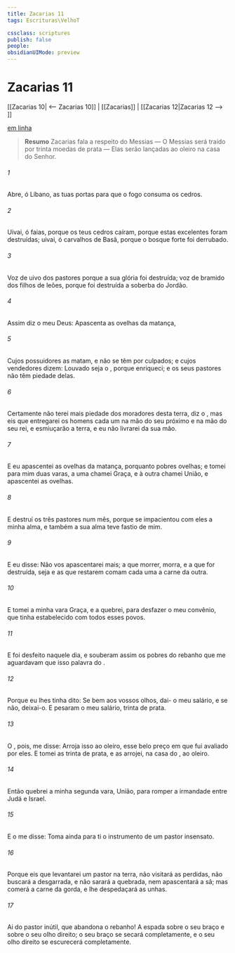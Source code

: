 ```yaml
---
title: Zacarias 11
tags: Escrituras\VelhoT

cssclass: scriptures
publish: false
people:
obsidianUIMode: preview
---
```


# Zacarias 11
[[Zacarias 10| <-- Zacarias 10]] | [[Zacarias]] | [[Zacarias 12|Zacarias 12 --> ]]

[em linha](https://churchofjesuschrist.org/study/scriptures/ot/zech/11?lang=por)

> __Resumo__
Zacarias fala a respeito do Messias — O Messias será traído por trinta moedas de prata — Elas serão lançadas ao oleiro na casa do Senhor.

###### 1 
Abre, ó Líbano, as tuas portas para que o fogo consuma os cedros.

###### 2 
Uivai, ó faias, porque os teus cedros caíram, porque estas excelentes  foram destruídas; uivai, ó carvalhos de Basã, porque o bosque forte foi derrubado.

###### 3 
Voz de uivo dos pastores  porque a sua glória foi destruída; voz de bramido dos filhos de leões, porque foi destruída a soberba do Jordão.

###### 4 
Assim diz o  meu Deus: Apascenta as ovelhas da matança,

###### 5 
Cujos possuidores as matam, e não se têm por culpados; e cujos vendedores dizem: Louvado seja o , porque enriqueci; e os seus pastores não têm piedade delas.

###### 6 
Certamente não terei mais piedade dos moradores desta terra, diz o , mas eis que entregarei os homens cada um na mão do seu próximo e na mão do seu rei, e esmiuçarão a terra, e eu não  livrarei da sua mão.

###### 7 
E eu apascentei as ovelhas da matança, porquanto  pobres ovelhas; e tomei para mim duas varas, a uma  chamei Graça, e à outra chamei União, e apascentei as ovelhas.

###### 8 
E destruí os três pastores num  mês, porque se impacientou com eles a minha alma, e também a sua alma teve fastio de mim.

###### 9 
E eu disse: Não vos apascentarei mais; a que morrer, morra, e a que for destruída, seja  e as que restarem comam cada uma a carne da outra.

###### 10 
E tomei a minha vara Graça, e a quebrei, para desfazer o meu convênio, que tinha estabelecido com todos esses povos.

###### 11 
E foi desfeito naquele dia, e souberam assim os pobres do rebanho que me aguardavam que isso  palavra do .

###### 12 
Porque eu lhes tinha dito: Se  bem aos vossos olhos, dai- o meu salário, e se não, deixai-o. E pesaram o meu salário, trinta  de prata.

###### 13 
O , pois, me disse: Arroja isso ao oleiro, esse belo preço em que fui avaliado por eles. E tomei as trinta  de prata, e as arrojei, na casa do , ao oleiro.

###### 14 
Então quebrei a minha segunda vara, União, para romper a irmandade entre Judá e Israel.

###### 15 
E o  me disse: Toma ainda para ti o instrumento de um pastor insensato.

###### 16 
Porque eis que levantarei um pastor na terra,  não visitará as perdidas, não buscará a desgarrada, e não sarará a quebrada, nem apascentará a sã; mas comerá a carne da gorda, e lhe despedaçará as unhas.

###### 17 
Ai do pastor inútil, que abandona o rebanho! A espada  sobre o seu braço e sobre o seu olho direito; o seu braço se secará completamente, e o seu olho direito se escurecerá completamente.

